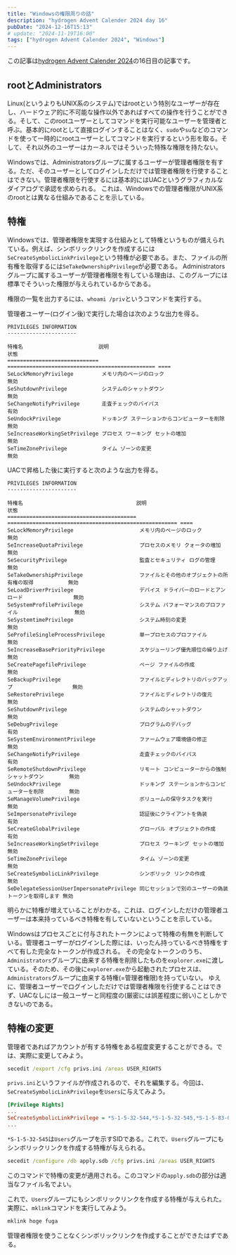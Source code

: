 ```yaml
---
title: "Windowsの権限周りの話"
description: "hydrogen Advent Calender 2024 day 16"
pubDate: "2024-12-16T15:13"
# update: "2024-11-19T16:00"
tags: ["hydrogen Advent Calender 2024", "Windows"]
---
```


この記事は[hydrogen Advent Calender 2024](https://adventar.org/calendars/10672)の16日目の記事です。

## rootとAdministrators

Linux(というよりもUNIX系のシステム)ではrootという特別なユーザーが存在し、ハードウェア的に不可能な操作以外であればすべての操作を行うことができる。そして、このrootユーザーとしてコマンドを実行可能なユーザーを管理者と呼ぶ。基本的にrootとして直接ログインすることはなく、`sudo`や`su`などのコマンドを使って一時的にrootユーザーとしてコマンドを実行するという形を取る。そして、それ以外のユーザーはカーネルではそういった特殊な権限を持たない。

Windowsでは、Administratorsグループに属するユーザーが管理者権限を有する。ただ、そのユーザーとしてログインしただけでは管理者権限を行使することはできない。管理者権限を行使するには基本的にはUACというグラフィカルなダイアログで承認を求められる。
これは、Windowsでの管理者権限がUNIX系のrootとは異なる仕組みであることを示している。

## 特権

Windowsでは、管理者権限を実現する仕組みとして特権というものが備えられている。例えば、シンボリックリンクを作成するには`SeCreateSymbolicLinkPrivilege`という特権が必要である。また、ファイルの所有権を取得するには`SeTakeOwnershipPrivilege`が必要である。
Administratorsグループに属するユーザーが管理者権限を有している理由は、このグループには標準でそういった権限が与えられているからである。

権限の一覧を出力するには、`whoami /priv`というコマンドを実行する。

管理者ユーザー(ログイン後)で実行した場合は次のような出力を得る。
```
PRIVILEGES INFORMATION
----------------------

特権名                        説明                                            状態
============================= =============================================== ====
SeLockMemoryPrivilege         メモリ内のページのロック                        無効
SeShutdownPrivilege           システムのシャットダウン                        無効
SeChangeNotifyPrivilege       走査チェックのバイパス                          有効
SeUndockPrivilege             ドッキング ステーションからコンピューターを削除 無効
SeIncreaseWorkingSetPrivilege プロセス ワーキング セットの増加                無効
SeTimeZonePrivilege           タイム ゾーンの変更                             無効
```

UACで昇格した後に実行すると次のような出力を得る。
```
PRIVILEGES INFORMATION
----------------------

特権名                                    説明                                                   状態
========================================= ====================================================== ====
SeLockMemoryPrivilege                     メモリ内のページのロック                               無効
SeIncreaseQuotaPrivilege                  プロセスのメモリ クォータの増加                        無効
SeSecurityPrivilege                       監査とセキュリティ ログの管理                          無効
SeTakeOwnershipPrivilege                  ファイルとその他のオブジェクトの所有権の取得           無効
SeLoadDriverPrivilege                     デバイス ドライバーのロードとアンロード                無効
SeSystemProfilePrivilege                  システム パフォーマンスのプロファイル                  無効
SeSystemtimePrivilege                     システム時刻の変更                                     無効
SeProfileSingleProcessPrivilege           単一プロセスのプロファイル                             無効
SeIncreaseBasePriorityPrivilege           スケジューリング優先順位の繰り上げ                     無効
SeCreatePagefilePrivilege                 ページ ファイルの作成                                  無効
SeBackupPrivilege                         ファイルとディレクトリのバックアップ                   無効
SeRestorePrivilege                        ファイルとディレクトリの復元                           無効
SeShutdownPrivilege                       システムのシャットダウン                               無効
SeDebugPrivilege                          プログラムのデバッグ                                   有効
SeSystemEnvironmentPrivilege              ファームウェア環境値の修正                             無効
SeChangeNotifyPrivilege                   走査チェックのバイパス                                 有効
SeRemoteShutdownPrivilege                 リモート コンピューターからの強制シャットダウン        無効
SeUndockPrivilege                         ドッキング ステーションからコンピューターを削除        無効
SeManageVolumePrivilege                   ボリュームの保守タスクを実行                           無効
SeImpersonatePrivilege                    認証後にクライアントを偽装                             有効
SeCreateGlobalPrivilege                   グローバル オブジェクトの作成                          有効
SeIncreaseWorkingSetPrivilege             プロセス ワーキング セットの増加                       無効
SeTimeZonePrivilege                       タイム ゾーンの変更                                    無効
SeCreateSymbolicLinkPrivilege             シンボリック リンクの作成                              無効
SeDelegateSessionUserImpersonatePrivilege 同じセッションで別のユーザーの偽装トークンを取得します 無効
```

明らかに特権が増えていることがわかる。これは、ログインしただけの管理者ユーザーは本来持っているべき特権を有していないということを示している。

Windowsはプロセスごとに付与されたトークンによって特権の有無を判断している。管理者ユーザーがログインした際には、いったん持っているべき特権をすべて有した完全なトークンが作成される。
その完全なトークンのうち、`Administrators`グループに由来する特権を削除したものを`explorer.exe`に渡している。そのため、その後に`explorer.exe`から起動されたプロセスは、`Administrators`グループに由来する特権(=管理者権限)を持っていない。
ゆえに、管理者ユーザーでログインしただけでは管理者権限を行使することはできず、UACなしには一般ユーザーと同程度の(厳密には誤差程度に弱い)ことしかできないのである。

## 特権の変更

管理者であればアカウントが有する特権をある程度変更することができる。では、実際に変更してみよう。

```bat
secedit /export /cfg privs.ini /areas USER_RIGHTS
```

`privs.ini`というファイルが作成されるので、それを編集する。今回は、`SeCreateSymbolicLinkPrivilege`を`Users`に与えてみよう。

```ini
[Privilege Rights]
...
SeCreateSymbolicLinkPrivilege = *S-1-5-32-544,*S-1-5-32-545,*S-1-5-83-0
...
```

`*S-1-5-32-545`は`Users`グループを示すSIDである。これで、`Users`グループにもシンボリックリンクを作成する特権が与えられる。

```bat
secedit /configure /db apply.sdb /cfg privs.ini /areas USER_RIGHTS
```

このコマンドで特権の変更が適用される。このコマンドの`apply.sdb`の部分は適当なファイル名でよい。

これで、`Users`グループにもシンボリックリンクを作成する特権が与えられた。実際に、`mklink`コマンドを実行してみよう。

```bat
mklink hoge fuga
```

管理者権限を使うことなくシンボリックリンクを作成することができたはずである。
